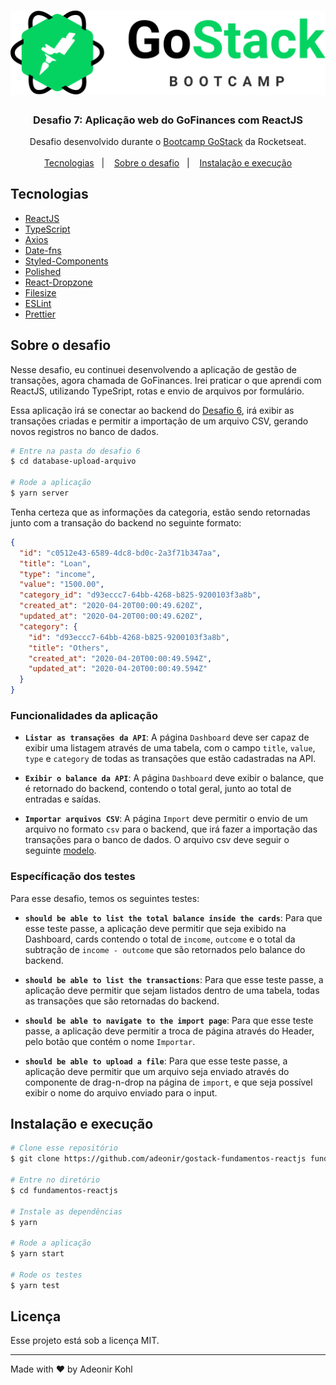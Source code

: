 <h1 align="center">
  <img src="./assets/logo-gostack.svg" atl="GoStack Bootcamp" />
</h1>

<h3 align="center">
  Desafio 7: Aplicação web do GoFinances com ReactJS
</h3>

<p align="center">
  Desafio desenvolvido durante o <a href="https://rocketseat.com.br/gostack">Bootcamp GoStack</a> da Rocketseat.
  <br />
  <br />
  <a href="#tecnologias">Tecnologias</a>&nbsp;&nbsp;&nbsp;|&nbsp;&nbsp;&nbsp;
  <a href="#sobre-o-desafio">Sobre o desafio</a>&nbsp;&nbsp;&nbsp;|&nbsp;&nbsp;&nbsp;
  <a href="#instalação-e-execução">Instalação e execução</a>
</p>

## Tecnologias

- [ReactJS](https://reactjs.org/)
- [TypeScript](https://www.typescriptlang.org/)
- [Axios](https://github.com/axios/axios)
- [Date-fns](https://github.com/date-fns/date-fns)
- [Styled-Components](https://styled-components.com/)
- [Polished](https://polished.js.org/)
- [React-Dropzone](https://github.com/react-dropzone/react-dropzone)
- [Filesize](https://filesizejs.com/)
- [ESLint](https://eslint.org/)
- [Prettier](https://prettier.io/)

## Sobre o desafio

Nesse desafio, eu continuei desenvolvendo a aplicação de gestão de transações, agora chamada de GoFinances. Irei praticar o que aprendi com ReactJS, utilizando TypeSript, rotas e envio de arquivos por formulário.

Essa aplicação irá se conectar ao backend do [Desafio 6](https://github.com/adeonir/gostack-database-upload-arquivo), irá exibir as transações criadas e permitir a importação de um arquivo CSV, gerando novos registros no banco de dados.

```bash
# Entre na pasta do desafio 6
$ cd database-upload-arquivo

# Rode a aplicação
$ yarn server
```

Tenha certeza que as informações da categoria, estão sendo retornadas junto com a transação do backend no seguinte formato:

```json
{
  "id": "c0512e43-6589-4dc8-bd0c-2a3f71b347aa",
  "title": "Loan",
  "type": "income",
  "value": "1500.00",
  "category_id": "d93eccc7-64bb-4268-b825-9200103f3a8b",
  "created_at": "2020-04-20T00:00:49.620Z",
  "updated_at": "2020-04-20T00:00:49.620Z",
  "category": {
    "id": "d93eccc7-64bb-4268-b825-9200103f3a8b",
    "title": "Others",
    "created_at": "2020-04-20T00:00:49.594Z",
    "updated_at": "2020-04-20T00:00:49.594Z"
  }
}
```

### Funcionalidades da aplicação

- **`Listar as transações da API`**: A página `Dashboard` deve ser capaz de exibir uma listagem através de uma tabela, com o campo `title`, `value`, `type` e `category` de todas as transações que estão cadastradas na API.

- **`Exibir o balance da API`**: A página `Dashboard` deve exibir o balance, que é retornado do backend, contendo o total geral, junto ao total de entradas e saídas.

- **`Importar arquivos CSV`**: A página `Import` deve permitir o envio de um arquivo no formato `csv` para o backend, que irá fazer a importação das transações para o banco de dados. O arquivo csv deve seguir o seguinte [modelo](./assets/file.csv).

### Específicação dos testes

Para esse desafio, temos os seguintes testes:

- **`should be able to list the total balance inside the cards`**: Para que esse teste passe, a aplicação deve permitir que seja exibido na Dashboard, cards contendo o total de `income`, `outcome` e o total da subtração de `income - outcome` que são retornados pelo balance do backend.

* **`should be able to list the transactions`**: Para que esse teste passe, a aplicação deve permitir que sejam listados dentro de uma tabela, todas as transações que são retornadas do backend.

- **`should be able to navigate to the import page`**: Para que esse teste passe, a aplicação deve permitir a troca de página através do Header, pelo botão que contém o nome `Importar`.

- **`should be able to upload a file`**: Para que esse teste passe, a aplicação deve permitir que um arquivo seja enviado através do componente de drag-n-drop na página de `import`, e que seja possível exibir o nome do arquivo enviado para o input.

## Instalação e execução

```bash
# Clone esse repositório
$ git clone https://github.com/adeonir/gostack-fundamentos-reactjs fundamentos-reactjs

# Entre no diretório
$ cd fundamentos-reactjs

# Instale as dependências
$ yarn

# Rode a aplicação
$ yarn start

# Rode os testes
$ yarn test
```

## Licença

Esse projeto está sob a licença MIT.

---

Made with ♥️ by Adeonir Kohl
